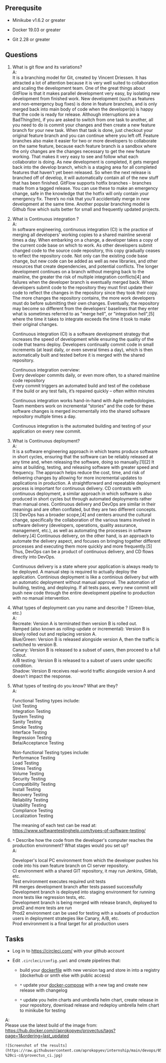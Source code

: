 ## Prerequsite

* Minikube v1.6.2 or greater

* Docker 19.03 or greater

* Git 2.28 or greater

## Questions

1. What is git flow and its variations?  
A:  
	It is a branching model for Git, created by Vincent Driessen. It has attracted a lot of attention because it is very well suited to collaboration and scaling the development team.
	One of the great things about GitFlow is that it makes parallel development very easy, by isolating new development from finished work. New development (such as features and non-emergency bug fixes) is done in feature branches, and is only merged back into main body of code when the developer(s) is happy that the code is ready for release.
	Although interruptions are a BadThing(tm), if you are asked to switch from one task to another, all you need to do is commit your changes and then create a new feature branch for your new task. When that task is done, just checkout your original feature branch and you can continue where you left off.
	Feature branches also make it easier for two or more developers to collaborate on the same feature, because each feature branch is a sandbox where the only changes are the changes necessary to get the new feature working. That makes it very easy to see and follow what each collaborator is doing.
	As new development is completed, it gets merged back into the develop branch, which is a staging area for all completed features that haven’t yet been released. So when the next release is branched off of develop, it will automatically contain all of the new stuff that has been finished.
	GitFlow supports hotfix branches - branches made from a tagged release. You can use these to make an emergency change, safe in the knowledge that the hotfix will only contain your emergency fix. There’s no risk that you’ll accidentally merge in new development at the same time.
	Another popular branching model is Github flow which suits better for small and frequently updated projects.

2. What is Continuous integration ?  
A:  
	In software engineering, continuous integration (CI) is the practice of merging all developers' working copies to a shared mainline several times a day.
	When embarking on a change, a developer takes a copy of the current code base on which to work. As other developers submit changed code to the source code repository, this copy gradually ceases to reflect the repository code. Not only can the existing code base change, but new code can be added as well as new libraries, and other resources that create dependencies, and potential conflicts.
	The longer development continues on a branch without merging back to the mainline, the greater the risk of multiple integration conflicts[4] and failures when the developer branch is eventually merged back. When developers submit code to the repository they must first update their code to reflect the changes in the repository since they took their copy. The more changes the repository contains, the more work developers must do before submitting their own changes.
	Eventually, the repository may become so different from the developers' baselines that they enter what is sometimes referred to as "merge hell", or "integration hell",[5] where the time it takes to integrate exceeds the time it took to make their original changes.  

	Continuous integration (CI) is a software development strategy that increases the speed of development while ensuring the quality of the code that teams deploy. Developers continually commit code in small increments (at least daily, or even several times a day), which is then automatically built and tested before it is merged with the shared repository.  
	
	Continuous integration overview:  
	    Every developer commits daily, or even more often, to a shared mainline code repository  
	    Every commit triggers an automated build and test of the codebase  
	    If the build or any test fails, it’s repaired quickly – often within minutes  

	Continuous integration works hand-in-hand with Agile methodologies. Team members work on incremental “stories” and the code for these software changes is merged incrementally into the shared software repository multiple times a day.  

	Continuous integration is the automated building and testing of your application on every new commit.  


3. What is Continuous deployment?  
A:  
	It is a software engineering approach in which teams produce software in short cycles, ensuring that the software can be reliably released at any time and, when releasing the software, doing so manually.[1][2] It aims at building, testing, and releasing software with greater speed and frequency. The approach helps reduce the cost, time, and risk of delivering changes by allowing for more incremental updates to applications in production. A straightforward and repeatable deployment process is important for continuous delivery.
	CD contrasts with continuous deployment, a similar approach in which software is also produced in short cycles but through automated deployments rather than manual ones. 
	Continuous delivery and DevOps are similar in their meanings and are often conflated, but they are two different concepts.[3] DevOps has a broader scope,[4] and centers around the cultural change, specifically the collaboration of the various teams involved in software delivery (developers, operations, quality assurance, management, etc.), as well as automating the processes in software delivery.[4] Continuous delivery, on the other hand, is an approach to automate the delivery aspect, and focuses on bringing together different processes and executing them more quickly and more frequently.[5] Thus, DevOps can be a product of continuous delivery, and CD flows directly into DevOps.

	Continuous delivery is a state where your application is always ready to be deployed. A manual step is required to actually deploy the application.
	Continious deployment is like a continious delivery but with an automatic deployment without manual approval.
	The automation of building, testing, and deploying. If all tests pass, every new commit will push new code through the entire development pipeline to production with no manual intervention.

4. What types of deployment can you name and describe ? (Green-blue, etc.)  
A:  
	Recreate: Version A is terminated then version B is rolled out.  
	Ramped (also known as rolling-update or incremental): Version B is slowly rolled out and replacing version A.  
	Blue/Green: Version B is released alongside version A, then the traffic is switched to version B.  
	Canary: Version B is released to a subset of users, then proceed to a full rollout.  
	A/B testing: Version B is released to a subset of users under specific condition.  
	Shadow: Version B receives real-world traffic alongside version A and doesn’t impact the response.  


5. What types of testing do you know? What are they?  
A:  

    Functional Testing types include:  
	    Unit Testing  
	    Integration Testing  
	    System Testing  
	    Sanity Testing  
	    Smoke Testing  
	    Interface Testing  
	    Regression Testing  
	    Beta/Acceptance Testing  

	Non-functional Testing types include:  
	    Performance Testing  
	    Load Testing  
	    Stress Testing  
	    Volume Testing  
	    Security Testing  
	    Compatibility Testing  
	    Install Testing  
	    Recovery Testing  
	    Reliability Testing  
	    Usability Testing  
	    Compliance Testing  
	    Localization Testing  

	The meaning of each test can be read at: https://www.softwaretestinghelp.com/types-of-software-testing/  


6. `*` Describe how the code from the developer's computer reaches the production environment? What stages would you set up?  
A:

	Developer's local PC environment from which the developer pushes his code into his own feature branch on CI server repository.  
	CI environment with a shared GIT repository, it may run Jenkins, Gitlab, etc.  
	Test environment executes required unit tests  
	PR merges development branch after tests passed successfully  
	Development branch is deployed into staging environment for running more tests like regression tests, etc.  
	Development branch is being merged with release branch, deployed to prod2 and more tests are run  
	Prod2 environment can be used for testing with a subsets of production users in deployment strategies like Canary, A/B, etc.  
	Prod environment is a final target for all production users  

## Tasks

* Log in to https://circleci.com/ with your github account 

* Edit `.circleci/config.yaml` and create pipelines that:
    * build your [dockerfile](../02%20-%20dockerfile/Dockerfile) with new version tag and store in into a registry (dockerhub or smth else with public access)

    *  `*` update your [docker-compose](../03%20-%20docker-compose/example/docker-compose.yaml) with a new tag and create new release with changelog

    *  `*` update you helm charts and umbrella helm chart, create release in your repository, download release and redeploy umbrella helm chart to minikube for testing

A:  
	Please use the latest build of the image from:
	https://hub.docker.com/r/aprokopyev/provectus/tags?page=1&ordering=last_updated

	![Screenshot of the results](https://raw.githubusercontent.com/aprokopyev/internship/main/devops/05%20-%20ci-cd/provectus_ci.jpg)